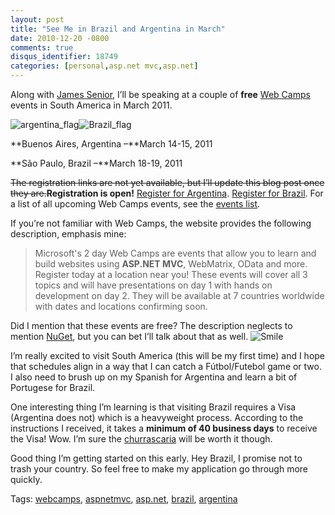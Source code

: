 ```yaml
---
layout: post
title: "See Me in Brazil and Argentina in March"
date: 2010-12-20 -0800
comments: true
disqus_identifier: 18749
categories: [personal,asp.net mvc,asp.net]
---
```

Along with [James Senior](http://jamessenior.com/ "James Senior"), I’ll
be speaking at a couple of **free** [Web
Camps](http://www.webcamps.ms "Web Camps") events in South America in
March 2011.

![argentina\_flag](http://haacked.com/images/haacked_com/Windows-Live-Writer/a8ddb61d84b8_9923/argentina_flag_3.gif "argentina_flag")![Brazil\_flag](http://haacked.com/images/haacked_com/Windows-Live-Writer/a8ddb61d84b8_9923/Brazil_flag_3.gif "Brazil_flag")

**Buenos Aires, Argentina –**March 14-15, 2011

**São Paulo, Brazil –**March 18-19, 2011

~~The registration links are not yet available, but I’ll update this
blog post once they are.~~**Registration is open!** [Register for
Argentina](https://msevents.microsoft.com/cui/EventDetail.aspx?culture=es-AR&EventID=1032477117&IO=IQ0X6kAk2L8IMaiSKAzPng%3d%3d "Argentina Web Camps Registration").
[Register for
Brazil](https://msevents.microsoft.com/CUI/EventDetail.aspx?EventID=1032477037&Culture=pt-BR "Brazil Web Camps Registration").
For a list of all upcoming Web Camps events, see the [events
list](http://webcamps.ms/upcoming-web-camps.aspx "Web camps events").

If you’re not familiar with Web Camps, the website provides the
following description, emphasis mine:

> Microsoft's 2 day Web Camps are events that allow you to learn and
> build websites using **ASP.NET MVC**, WebMatrix, OData and more.
> Register today at a location near you! These events will cover all 3
> topics and will have presentations on day 1 with hands on development
> on day 2. They will be available at 7 countries worldwide with dates
> and locations confirming soon.

Did I mention that these events are free? The description neglects to
mention [NuGet](http://nuget.codeplex.com/ "NuGet Package Manager"), but
you can bet I’ll talk about that as well.
![Smile](http://haacked.com/images/haacked_com/Windows-Live-Writer/a8ddb61d84b8_9923/wlEmoticon-smile_2.png) 

I’m really excited to visit South America (this will be my first time)
and I hope that schedules align in a way that I can catch a
Fútbol/Futebol game or two. I also need to brush up on my Spanish for
Argentina and learn a bit of Portugese for Brazil.

One interesting thing I’m learning is that visiting Brazil requires a
Visa (Argentina does not) which is a heavyweight process. According to
the instructions I received, it takes a **minimum of 40 business days**
to receive the Visa! Wow. I’m sure the
[churrascaria](http://en.wikipedia.org/wiki/Churrascaria "Churrascaria")
will be worth it though.

Good thing I’m getting started on this early. Hey Brazil, I promise not
to trash your country. So feel free to make my application go through
more quickly.

Tags: [webcamps](http://haacked.com/tags/webcamps/default.aspx),
[aspnetmvc](http://haacked.com/tags/aspnetmvc/default.aspx),
[asp.net](http://haacked.com/tags/asp.net/default.aspx),
[brazil](http://haacked.com/tags/brazil/default.aspx),
[argentina](http://haacked.com/tags/argentina/default.aspx)

